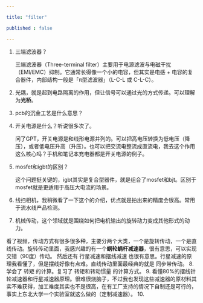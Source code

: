 ```yaml
---

title: "filter"

published : false

---
```


1. 三端滤波器？

    三端滤波器（Three-terminal filter）主要用于电源滤波与电磁干扰（EMI/EMC）抑制。它通常长得像一个小的电容，但其实是电感 + 电容的复合器件，内部结构一般是「π型滤波器」（L-C-L 或 C-L-C）。
2. 光耦，就是起到电路隔离的作用，但让信号可以通过光的方式传递。可以理解为**光桥**。
3. pcb的沉金工艺是什么意思？
4. 开关电源是什么？听说很多次了。
    
    问了GPT，开关电源是和线形电源并列的。可以把高电压转换为低电压（降压），或者低电压升高（升压）。也可以把交流电整流成直流电，我去这个作用这么核心吗？手机和笔记本充电器都是开关电源的例子。
5. mosfet和igbt的区别？
    
    这个问题挺关键的，igbt其实是复合型器件，就是组合了mosfet和bjt。区别于mosfet就是更适用于高压大电流的场景。
6. 线扫相机，我稍微看了一下这个的介绍，优点就是拍出来的精度会很高。常用于流水线产品检测。
7. 机械传动，这个领域就是围绕如何把电机输出的旋转动力变成其他形式的动力。

看了视频，传动方式有很多很多种，主要分两个大类，一个是旋转传动，一个是直线传动。旋转传动里面，我感兴趣的有一个**蜗轮蜗杆减速器**，很有意思，可以实现交错（90度）传动。
然后还有 行星减速和摆线减速 也很有意思。行星减速的原理我看懂了，但是摆线好像有点难。直线传动里面最经典的就是 同步带传动。
8. 学会了 转矩 的计算。复习了 转矩和转动惯量 的计算方式。
9. 看懂80%的摆线针轮减速器和行星减速器原理。很难很烧脑子，不过我也发现这些减速器的原材料其实不难获得，加工难度其实也不是很高，在有工厂支持的情况下自制还是可行的，事实上东北大学一个实验室就这么做的（定制减速器）。
10. 